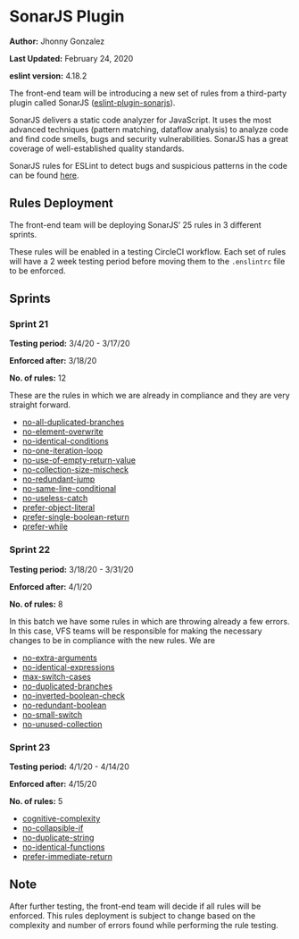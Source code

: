 # SonarJS Plugin

**Author:** Jhonny Gonzalez

**Last Updated:** February 24, 2020

**eslint version:** 4.18.2

The front-end team will be introducing a new set of rules from a third-party plugin called SonarJS ([eslint-plugin-sonarjs](https://github.com/SonarSource/eslint-plugin-sonarjs)).

SonarJS delivers a static code analyzer for JavaScript. It uses the most advanced techniques (pattern matching, dataflow analysis) to analyze code and find code smells, bugs and security vulnerabilities. SonarJS has a great coverage of well-established quality standards.

SonarJS rules for ESLint to detect bugs and suspicious patterns in the code can be found [here](https://github.com/SonarSource/eslint-plugin-sonarjs).

## Rules Deployment

The front-end team will be deploying SonarJS’ 25 rules in 3 different sprints.

These rules will be enabled in a testing CircleCI workflow. Each set of rules will have a 2 week testing period before moving them to the `.enslintrc` file to be enforced.

## Sprints

### Sprint 21

**Testing period:** 3/4/20 - 3/17/20

**Enforced after:** 3/18/20

**No. of rules:** 12

These are the rules in which we are already in compliance and they are very straight forward.

- [no-all-duplicated-branches](https://github.com/SonarSource/eslint-plugin-sonarjs/blob/master/docs/rules/no-all-duplicated-branches.md)
- [no-element-overwrite](https://github.com/SonarSource/eslint-plugin-sonarjs/blob/master/docs/rules/no-element-overwrite.md)
- [no-identical-conditions](https://github.com/SonarSource/eslint-plugin-sonarjs/blob/master/docs/rules/no-identical-conditions.md)
- [no-one-iteration-loop](https://github.com/SonarSource/eslint-plugin-sonarjs/blob/master/docs/rules/no-one-iteration-loop.md)
- [no-use-of-empty-return-value](https://github.com/SonarSource/eslint-plugin-sonarjs/blob/master/docs/rules/no-use-of-empty-return-value.md)
- [no-collection-size-mischeck](https://github.com/SonarSource/eslint-plugin-sonarjs/blob/master/docs/rules/no-collection-size-mischeck.md)
- [no-redundant-jump](https://github.com/SonarSource/eslint-plugin-sonarjs/blob/master/docs/rules/no-redundant-jump.md)
- [no-same-line-conditional](https://github.com/SonarSource/eslint-plugin-sonarjs/blob/master/docs/rules/no-same-line-conditional.md)
- [no-useless-catch](https://github.com/SonarSource/eslint-plugin-sonarjs/blob/master/docs/rules/no-useless-catch.md)
- [prefer-object-literal](https://github.com/SonarSource/eslint-plugin-sonarjs/blob/master/docs/rules/prefer-object-literal.md)
- [prefer-single-boolean-return](https://github.com/SonarSource/eslint-plugin-sonarjs/blob/master/docs/rules/prefer-single-boolean-return.md)
- [prefer-while](https://github.com/SonarSource/eslint-plugin-sonarjs/blob/master/docs/rules/prefer-while.md)

### Sprint 22

**Testing period:** 3/18/20 - 3/31/20

**Enforced after:** 4/1/20

**No. of rules:** 8

In this batch we have some rules in which are throwing already a few errors. In this case, VFS teams will be responsible for making the necessary changes to be in compliance with the new rules. We are

- [no-extra-arguments](https://github.com/SonarSource/eslint-plugin-sonarjs/blob/master/docs/rules/no-extra-arguments.md)
- [no-identical-expressions](https://github.com/SonarSource/eslint-plugin-sonarjs/blob/master/docs/rules/no-identical-expressions.md)
- [max-switch-cases](https://github.com/SonarSource/eslint-plugin-sonarjs/blob/master/docs/rules/max-switch-cases.md)
- [no-duplicated-branches](https://github.com/SonarSource/eslint-plugin-sonarjs/blob/master/docs/rules/no-duplicated-branches.md)
- [no-inverted-boolean-check](https://github.com/SonarSource/eslint-plugin-sonarjs/blob/master/docs/rules/no-inverted-boolean-check.md)
- [no-redundant-boolean](https://github.com/SonarSource/eslint-plugin-sonarjs/blob/master/docs/rules/no-redundant-boolean.md)
- [no-small-switch](https://github.com/SonarSource/eslint-plugin-sonarjs/blob/master/docs/rules/no-small-switch.md)
- [no-unused-collection](https://github.com/SonarSource/eslint-plugin-sonarjs/blob/master/docs/rules/no-unused-collection.md)

### Sprint 23

**Testing period:** 4/1/20 - 4/14/20

**Enforced after:** 4/15/20

**No. of rules:** 5

- [cognitive-complexity](https://github.com/SonarSource/eslint-plugin-sonarjs/blob/master/docs/rules/cognitive-complexity.md)
- [no-collapsible-if](https://github.com/SonarSource/eslint-plugin-sonarjs/blob/master/docs/rules/no-collapsible-if.md)
- [no-duplicate-string](https://github.com/SonarSource/eslint-plugin-sonarjs/blob/master/docs/rules/no-duplicate-string.md)
- [no-identical-functions](https://github.com/SonarSource/eslint-plugin-sonarjs/blob/master/docs/rules/no-identical-functions.md)
- [prefer-immediate-return](https://github.com/SonarSource/eslint-plugin-sonarjs/blob/master/docs/rules/prefer-immediate-return.md)

## Note

After further testing, the front-end team will decide if all rules will be enforced. This rules deployment is subject to change based on the complexity and number of errors found while performing the rule testing.
